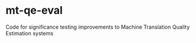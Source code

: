 # mt-qe-eval
Code for significance testing improvements to Machine Translation Quality Estimation systems
